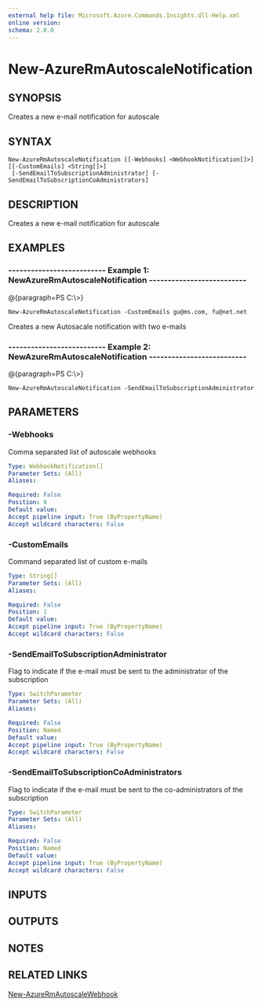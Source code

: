 ```yaml
---
external help file: Microsoft.Azure.Commands.Insights.dll-Help.xml
online version: 
schema: 2.0.0
---
```


# New-AzureRmAutoscaleNotification
## SYNOPSIS
Creates a new e-mail notification for autoscale

## SYNTAX

```
New-AzureRmAutoscaleNotification [[-Webhooks] <WebhookNotification[]>] [[-CustomEmails] <String[]>]
 [-SendEmailToSubscriptionAdministrator] [-SendEmailToSubscriptionCoAdministrators]
```

## DESCRIPTION
Creates a new e-mail notification for autoscale

## EXAMPLES

### --------------------------  Example 1: NewAzureRmAutoscaleNotification  --------------------------
@{paragraph=PS C:\\\>}

```
New-AzureRmAutoscaleNotification -CustomEmails gu@ms.com, fu@net.net
```

Creates a new Autosacale notification with two e-mails

### --------------------------  Example 2: NewAzureRmAutoscaleNotification  --------------------------
@{paragraph=PS C:\\\>}

```
New-AzureRmAutoscaleNotification -SendEmailToSubscriptionAdministrator
```

## PARAMETERS

### -Webhooks
Comma separated list of autoscale webhooks

```yaml
Type: WebhookNotification[]
Parameter Sets: (All)
Aliases: 

Required: False
Position: 0
Default value: 
Accept pipeline input: True (ByPropertyName)
Accept wildcard characters: False
```

### -CustomEmails
Command separated list of custom e-mails

```yaml
Type: String[]
Parameter Sets: (All)
Aliases: 

Required: False
Position: 1
Default value: 
Accept pipeline input: True (ByPropertyName)
Accept wildcard characters: False
```

### -SendEmailToSubscriptionAdministrator
Flag to indicate if the e-mail must be sent to the administrator of the subscription

```yaml
Type: SwitchParameter
Parameter Sets: (All)
Aliases: 

Required: False
Position: Named
Default value: 
Accept pipeline input: True (ByPropertyName)
Accept wildcard characters: False
```

### -SendEmailToSubscriptionCoAdministrators
Flag to indicate if the e-mail must be sent to the co-administrators of the subscription

```yaml
Type: SwitchParameter
Parameter Sets: (All)
Aliases: 

Required: False
Position: Named
Default value: 
Accept pipeline input: True (ByPropertyName)
Accept wildcard characters: False
```

## INPUTS

## OUTPUTS

## NOTES

## RELATED LINKS

[New-AzureRmAutoscaleWebhook]()

